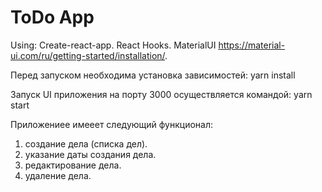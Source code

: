 # ToDo App

Using:
Create-react-app. 
React Hooks. 
MaterialUI https://material-ui.com/ru/getting-started/installation/. 

Перед запуском необходима установка зависимостей:
yarn install

Запуск UI приложения на порту 3000 осуществляется командой:
yarn start

Приложениее имееет следующий функционал:
1. создание дела (списка дел).
2. указание даты создания дела.
3. редактирование дела.
4. удаление дела.
